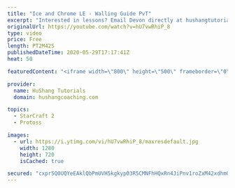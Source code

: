 ```yaml
---
title: "Ice and Chrome LE - Walling Guide PvT"
excerpt: "Interested in lessons? Email Devon directly at hushangtutorials@outlook.com ------------------------------------------------------------------------------------------------------- Want to support HuShang Tutorials directly? Patreon is a website where you can contribute a monthly donation that will help"
originalUrl: https://youtube.com/watch?v=hU7vwRhiP_8
type: video
price: Free
length: PT2M42S
publishedDateTime: 2020-05-29T17:17:41Z
heat: 50

featuredContent: "<iframe width=\"800\" height=\"500\" frameborder=\"0\" src=\"https://www.youtube.com/embed/hU7vwRhiP_8\" allow=\"accelerometer; autoplay; encrypted-media; gyroscope; picture-in-picture\" allowfullscreen></iframe>"

provider:
  name: HuShang Tutorials
  domain: hushangcoaching.com

topics:
  - StarCraft 2
  - Protoss

images:
  - url: https://i.ytimg.com/vi/hU7vwRhiP_8/maxresdefault.jpg
    width: 1280
    height: 720
    isCached: true

secured: "cxpr5Q0UQYeEAklQbPmUVH5kgkyp03R5CMNFhHQxRn4JiPnv1roZxM42xdhmQ2ahIzs8p0dxzJH9BUEPmnhf5rJdTTuVHKbUEYYI73nb136saz+YZnVAcGuWC/7aK5hfyIXxbqr9EENumos0P2tvXy4UsoAy/s1ALtqWw/Aq56zredl1sZvNukzVQHzqFc6P07Du8VH5h9UGprdZwu1oUK+wDD0GOyz/mKTB/NURAWkBRaPLR3wEcl5JVEDnn4uma4NhHTAf+Htiv6wQSgx6XvDWE9Ny2lysz0xLmaFrui9NH67/8DowylD0lpB3GWojQ2zXOZ91uaUf2AXwF3PLctEoYp72NHH2hb3PSh/g4TpT0joodHNUthTwciOCVtN6+Po25Q+MKy41aiOfsrECMxvLHXljNwDwSu4VH5tsNV0=;sYcfg9UMuIZcTnsQyHyldA=="
---
```


